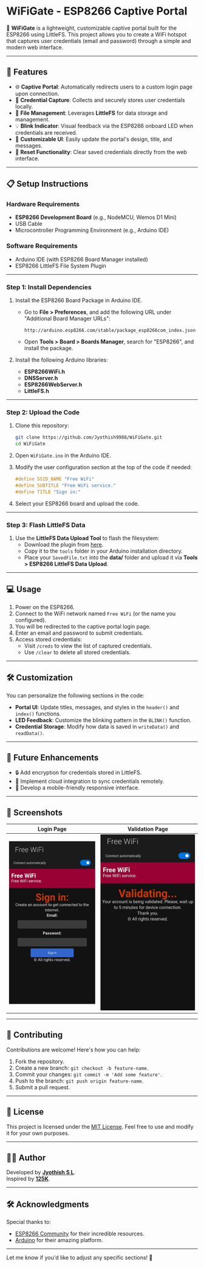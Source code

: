 # **WiFiGate - ESP8266 Captive Portal**

🚀 **WiFiGate** is a lightweight, customizable captive portal built for the ESP8266 using LittleFS. This project allows you to create a WiFi hotspot that captures user credentials (email and password) through a simple and modern web interface.

---

## 🎯 **Features**

- 🌐 **Captive Portal**: Automatically redirects users to a custom login page upon connection.
- 🔐 **Credential Capture**: Collects and securely stores user credentials locally.
- 📁 **File Management**: Leverages **LittleFS** for data storage and management.
- 💡 **Blink Indicator**: Visual feedback via the ESP8266 onboard LED when credentials are received.
- 🎨 **Customizable UI**: Easily update the portal's design, title, and messages.
- 🔄 **Reset Functionality**: Clear saved credentials directly from the web interface.

---

## 📋 **Setup Instructions**

### **Hardware Requirements**
- **ESP8266 Development Board** (e.g., NodeMCU, Wemos D1 Mini)
- USB Cable
- Microcontroller Programming Environment (e.g., Arduino IDE)

### **Software Requirements**
- Arduino IDE (with ESP8266 Board Manager installed)
- ESP8266 LittleFS File System Plugin

---

### **Step 1: Install Dependencies**

1. Install the ESP8266 Board Package in Arduino IDE.
   - Go to **File > Preferences**, and add the following URL under "Additional Board Manager URLs":
     ```
     http://arduino.esp8266.com/stable/package_esp8266com_index.json
     ```
   - Open **Tools > Board > Boards Manager**, search for "ESP8266", and install the package.

2. Install the following Arduino libraries:
   - **ESP8266WiFi.h**
   - **DNSServer.h**
   - **ESP8266WebServer.h**
   - **LittleFS.h**

---

### **Step 2: Upload the Code**

1. Clone this repository:
   ```bash
   git clone https://github.com/Jyothish9988/WiFiGate.git
   cd WiFiGate
   ```

2. Open `WiFiGate.ino` in the Arduino IDE.

3. Modify the user configuration section at the top of the code if needed:
   ```cpp
   #define SSID_NAME "Free WiFi"
   #define SUBTITLE "Free WiFi service."
   #define TITLE "Sign in:"
   ```

4. Select your ESP8266 board and upload the code.

---

### **Step 3: Flash LittleFS Data**

1. Use the **LittleFS Data Upload Tool** to flash the filesystem:
   - Download the plugin from [here](https://github.com/esp8266/arduino-esp8266littlefs-plugin/releases).
   - Copy it to the `tools` folder in your Arduino installation directory.
   - Place your `SavedFile.txt` into the **data/** folder and upload it via **Tools > ESP8266 LittleFS Data Upload**.

---

## 💻 **Usage**

1. Power on the ESP8266.
2. Connect to the WiFi network named `Free WiFi` (or the name you configured).
3. You will be redirected to the captive portal login page.
4. Enter an email and password to submit credentials.
5. Access stored credentials:
   - Visit `/creds` to view the list of captured credentials.
   - Use `/clear` to delete all stored credentials.

---

## 🛠️ **Customization**

You can personalize the following sections in the code:
- **Portal UI**: Update titles, messages, and styles in the `header()` and `index()` functions.
- **LED Feedback**: Customize the blinking pattern in the `BLINK()` function.
- **Credential Storage**: Modify how data is saved in `writeData()` and `readData()`.

---

## 🤖 **Future Enhancements**

- 🔒 Add encryption for credentials stored in LittleFS.
- 📡 Implement cloud integration to sync credentials remotely.
- 📱 Develop a mobile-friendly responsive interface.

---

## 🌟 **Screenshots**

| Login Page                           | Validation Page                       |
|--------------------------------------|---------------------------------------|
| ![Login](img/1.jpg) | ![Creds](img/2.jpg) |

---

## 🤝 **Contributing**

Contributions are welcome! Here's how you can help:
1. Fork the repository.
2. Create a new branch: `git checkout -b feature-name`.
3. Commit your changes: `git commit -m 'Add some feature'`.
4. Push to the branch: `git push origin feature-name`.
5. Submit a pull request.

---

## 📜 **License**

This project is licensed under the [MIT License](LICENSE). Feel free to use and modify it for your own purposes.

---

## 🧑‍💻 **Author**

Developed by **[Jyothish S L](https://github.com/JyothishSL)**.  
Inspired by **[125K](https://github.com/125K)**.  

---

## 🛠️ **Acknowledgments**

Special thanks to:
- [ESP8266 Community](https://esp8266.com/) for their incredible resources.
- [Arduino](https://www.arduino.cc/) for their amazing platform.

---

Let me know if you'd like to adjust any specific sections! 🚀
